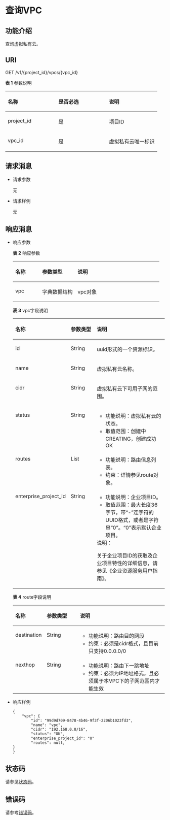 # 查询VPC<a name="ZH-CN_TOPIC_0020090618"></a>

## 功能介绍<a name="section48604061"></a>

查询虚拟私有云。

## URI<a name="section34783366"></a>

GET /v1/\{project\_id\}/vpcs/\{vpc\_id\}

**表 1**  参数说明

<a name="table26431778"></a>
<table><thead align="left"><tr id="row38955607"><th class="cellrowborder" valign="top" width="33.33333333333333%" id="mcps1.2.4.1.1"><p id="p1287621"><a name="p1287621"></a><a name="p1287621"></a>名称</p>
</th>
<th class="cellrowborder" valign="top" width="33.33333333333333%" id="mcps1.2.4.1.2"><p id="p37188451"><a name="p37188451"></a><a name="p37188451"></a>是否必选</p>
</th>
<th class="cellrowborder" valign="top" width="33.33333333333333%" id="mcps1.2.4.1.3"><p id="p59474521"><a name="p59474521"></a><a name="p59474521"></a>说明</p>
</th>
</tr>
</thead>
<tbody><tr id="row52706896"><td class="cellrowborder" valign="top" width="33.33333333333333%" headers="mcps1.2.4.1.1 "><p id="p41400175"><a name="p41400175"></a><a name="p41400175"></a>project_id</p>
</td>
<td class="cellrowborder" valign="top" width="33.33333333333333%" headers="mcps1.2.4.1.2 "><p id="p65079903"><a name="p65079903"></a><a name="p65079903"></a>是</p>
</td>
<td class="cellrowborder" valign="top" width="33.33333333333333%" headers="mcps1.2.4.1.3 "><p id="p36980808"><a name="p36980808"></a><a name="p36980808"></a>项目ID</p>
</td>
</tr>
<tr id="row64391817"><td class="cellrowborder" valign="top" width="33.33333333333333%" headers="mcps1.2.4.1.1 "><p id="p48354649"><a name="p48354649"></a><a name="p48354649"></a>vpc_id</p>
</td>
<td class="cellrowborder" valign="top" width="33.33333333333333%" headers="mcps1.2.4.1.2 "><p id="p24412469"><a name="p24412469"></a><a name="p24412469"></a>是</p>
</td>
<td class="cellrowborder" valign="top" width="33.33333333333333%" headers="mcps1.2.4.1.3 "><p id="p31252998"><a name="p31252998"></a><a name="p31252998"></a>虚拟私有云唯一标识</p>
</td>
</tr>
</tbody>
</table>

## 请求消息<a name="section44614845"></a>

-   请求参数

    无

-   请求样例

    无


## 响应消息<a name="section65989290"></a>

-   响应参数

    **表 2**  响应参数

    <a name="table574587231556"></a>
    <table><thead align="left"><tr id="row118397001556"><th class="cellrowborder" valign="top" width="18.34%" id="mcps1.2.4.1.1"><p id="p194916751556"><a name="p194916751556"></a><a name="p194916751556"></a>名称</p>
    </th>
    <th class="cellrowborder" valign="top" width="24.16%" id="mcps1.2.4.1.2"><p id="p424939721556"><a name="p424939721556"></a><a name="p424939721556"></a>参数类型</p>
    </th>
    <th class="cellrowborder" valign="top" width="57.49999999999999%" id="mcps1.2.4.1.3"><p id="p194597361556"><a name="p194597361556"></a><a name="p194597361556"></a>说明</p>
    </th>
    </tr>
    </thead>
    <tbody><tr id="row327347841556"><td class="cellrowborder" valign="top" width="18.34%" headers="mcps1.2.4.1.1 "><p id="p342718611556"><a name="p342718611556"></a><a name="p342718611556"></a>vpc</p>
    </td>
    <td class="cellrowborder" valign="top" width="24.16%" headers="mcps1.2.4.1.2 "><p id="p429876841556"><a name="p429876841556"></a><a name="p429876841556"></a>字典数据结构</p>
    </td>
    <td class="cellrowborder" valign="top" width="57.49999999999999%" headers="mcps1.2.4.1.3 "><p id="p652911041556"><a name="p652911041556"></a><a name="p652911041556"></a>vpc对象</p>
    </td>
    </tr>
    </tbody>
    </table>

    **表 3**  vpc字段说明

    <a name="table53205180"></a>
    <table><thead align="left"><tr id="row33959011"><th class="cellrowborder" valign="top" width="21.66%" id="mcps1.2.4.1.1"><p id="p66325402"><a name="p66325402"></a><a name="p66325402"></a>名称</p>
    </th>
    <th class="cellrowborder" valign="top" width="20.32%" id="mcps1.2.4.1.2"><p id="p13682832174258"><a name="p13682832174258"></a><a name="p13682832174258"></a>参数类型</p>
    </th>
    <th class="cellrowborder" valign="top" width="58.02%" id="mcps1.2.4.1.3"><p id="p27088563"><a name="p27088563"></a><a name="p27088563"></a>说明</p>
    </th>
    </tr>
    </thead>
    <tbody><tr id="row46690023"><td class="cellrowborder" valign="top" width="21.66%" headers="mcps1.2.4.1.1 "><p id="p23795519"><a name="p23795519"></a><a name="p23795519"></a>id</p>
    </td>
    <td class="cellrowborder" valign="top" width="20.32%" headers="mcps1.2.4.1.2 "><p id="p34567587174258"><a name="p34567587174258"></a><a name="p34567587174258"></a>String</p>
    </td>
    <td class="cellrowborder" valign="top" width="58.02%" headers="mcps1.2.4.1.3 "><p id="p27186813"><a name="p27186813"></a><a name="p27186813"></a>uuid形式的一个资源标识。</p>
    </td>
    </tr>
    <tr id="row43354729"><td class="cellrowborder" valign="top" width="21.66%" headers="mcps1.2.4.1.1 "><p id="p22072140"><a name="p22072140"></a><a name="p22072140"></a>name</p>
    </td>
    <td class="cellrowborder" valign="top" width="20.32%" headers="mcps1.2.4.1.2 "><p id="p48511134174258"><a name="p48511134174258"></a><a name="p48511134174258"></a>String</p>
    </td>
    <td class="cellrowborder" valign="top" width="58.02%" headers="mcps1.2.4.1.3 "><p id="p61491827"><a name="p61491827"></a><a name="p61491827"></a>虚拟私有云名称。</p>
    </td>
    </tr>
    <tr id="row16555535"><td class="cellrowborder" valign="top" width="21.66%" headers="mcps1.2.4.1.1 "><p id="p65929926"><a name="p65929926"></a><a name="p65929926"></a>cidr</p>
    </td>
    <td class="cellrowborder" valign="top" width="20.32%" headers="mcps1.2.4.1.2 "><p id="p37087786174258"><a name="p37087786174258"></a><a name="p37087786174258"></a>String</p>
    </td>
    <td class="cellrowborder" valign="top" width="58.02%" headers="mcps1.2.4.1.3 "><p id="p49620939"><a name="p49620939"></a><a name="p49620939"></a>虚拟私有云下可用子网的范围。</p>
    </td>
    </tr>
    <tr id="row43935272"><td class="cellrowborder" valign="top" width="21.66%" headers="mcps1.2.4.1.1 "><p id="p1987246"><a name="p1987246"></a><a name="p1987246"></a>status</p>
    </td>
    <td class="cellrowborder" valign="top" width="20.32%" headers="mcps1.2.4.1.2 "><p id="p51320686174258"><a name="p51320686174258"></a><a name="p51320686174258"></a>String</p>
    </td>
    <td class="cellrowborder" valign="top" width="58.02%" headers="mcps1.2.4.1.3 "><a name="ul16729126124815"></a><a name="ul16729126124815"></a><ul id="ul16729126124815"><li>功能说明：虚拟私有云的状态。</li><li>取值范围：创建中CREATING，创建成功OK</li></ul>
    </td>
    </tr>
    <tr id="row11226980135054"><td class="cellrowborder" valign="top" width="21.66%" headers="mcps1.2.4.1.1 "><p id="p36970168135054"><a name="p36970168135054"></a><a name="p36970168135054"></a>routes</p>
    </td>
    <td class="cellrowborder" valign="top" width="20.32%" headers="mcps1.2.4.1.2 "><p id="p29840430135054"><a name="p29840430135054"></a><a name="p29840430135054"></a>List</p>
    </td>
    <td class="cellrowborder" valign="top" width="58.02%" headers="mcps1.2.4.1.3 "><a name="ul491764954811"></a><a name="ul491764954811"></a><ul id="ul491764954811"><li>功能说明：路由信息列表。</li><li>约束：详情参见route对象。</li></ul>
    </td>
    </tr>
    <tr id="row440413369017"><td class="cellrowborder" valign="top" width="21.66%" headers="mcps1.2.4.1.1 "><p id="p9278134112013"><a name="p9278134112013"></a><a name="p9278134112013"></a>enterprise_project_id</p>
    </td>
    <td class="cellrowborder" valign="top" width="20.32%" headers="mcps1.2.4.1.2 "><p id="p1027811411302"><a name="p1027811411302"></a><a name="p1027811411302"></a>String</p>
    </td>
    <td class="cellrowborder" valign="top" width="58.02%" headers="mcps1.2.4.1.3 "><a name="ul10977141512493"></a><a name="ul10977141512493"></a><ul id="ul10977141512493"><li>功能说明：企业项目ID。</li><li>取值范围：最大长度36字节，带“-”连字符的UUID格式，或者是字符串“0”。“0”表示默认企业项目。</li></ul>
    <div class="note" id="note1823412419013"><a name="note1823412419013"></a><a name="note1823412419013"></a><span class="notetitle"> 说明： </span><div class="notebody"><p id="p1727974116010"><a name="p1727974116010"></a><a name="p1727974116010"></a>关于企业项目ID的获取及企业项目特性的详细信息，请参见《企业资源服务用户指南》。</p>
    </div></div>
    </td>
    </tr>
    </tbody>
    </table>

    **表 4**  route字段说明

    <a name="table3576833291556"></a>
    <table><thead align="left"><tr id="row921218691556"><th class="cellrowborder" valign="top" width="18.34%" id="mcps1.2.4.1.1"><p id="p798956991556"><a name="p798956991556"></a><a name="p798956991556"></a>名称</p>
    </th>
    <th class="cellrowborder" valign="top" width="22.38%" id="mcps1.2.4.1.2"><p id="p754435891556"><a name="p754435891556"></a><a name="p754435891556"></a>参数类型</p>
    </th>
    <th class="cellrowborder" valign="top" width="59.28%" id="mcps1.2.4.1.3"><p id="p711326791556"><a name="p711326791556"></a><a name="p711326791556"></a>说明</p>
    </th>
    </tr>
    </thead>
    <tbody><tr id="row3930377391556"><td class="cellrowborder" valign="top" width="18.34%" headers="mcps1.2.4.1.1 "><p id="p2948903591556"><a name="p2948903591556"></a><a name="p2948903591556"></a>destination</p>
    </td>
    <td class="cellrowborder" valign="top" width="22.38%" headers="mcps1.2.4.1.2 "><p id="p270722191556"><a name="p270722191556"></a><a name="p270722191556"></a>String</p>
    </td>
    <td class="cellrowborder" valign="top" width="59.28%" headers="mcps1.2.4.1.3 "><a name="ul15801323493"></a><a name="ul15801323493"></a><ul id="ul15801323493"><li>功能说明：路由目的网段</li><li>约束：必须是cidr格式，且目前只支持0.0.0.0/0</li></ul>
    </td>
    </tr>
    <tr id="row6565233911054"><td class="cellrowborder" valign="top" width="18.34%" headers="mcps1.2.4.1.1 "><p id="p1623922311054"><a name="p1623922311054"></a><a name="p1623922311054"></a>nexthop</p>
    </td>
    <td class="cellrowborder" valign="top" width="22.38%" headers="mcps1.2.4.1.2 "><p id="p4377761311054"><a name="p4377761311054"></a><a name="p4377761311054"></a>String</p>
    </td>
    <td class="cellrowborder" valign="top" width="59.28%" headers="mcps1.2.4.1.3 "><a name="ul1344883624911"></a><a name="ul1344883624911"></a><ul id="ul1344883624911"><li>功能说明：路由下一跳地址</li><li>约束：必须为IP地址格式，且必须属于本VPC下的子网范围内才能生效</li></ul>
    </td>
    </tr>
    </tbody>
    </table>


-   响应样例

    ```
    {
        "vpc": {
            "id": "99d9d709-8478-4b46-9f3f-2206b1023fd3",
            "name": "vpc",
            "cidr": "192.168.0.0/16",
            "status": "OK",
            "enterprise_project_id": "0" 
            "routes": null,
    }
    }
    ```


## 状态码<a name="section31981619"></a>

请参见[状态码](状态码.md)。

## 错误码<a name="section85821649202813"></a>

请参考[错误码](错误码.md)。

